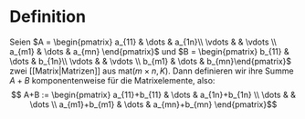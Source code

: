 # Definition
Seien $A = \begin{pmatrix} a_{11} & \dots & a_{1n}\\ \vdots &  & \vdots \\ a_{m1} & \dots & a_{mn} \end{pmatrix}$ und $B = \begin{pmatrix} b_{11} & \dots & b_{1n}\\ \vdots &  & \vdots \\ b_{m1} & \dots & b_{mn}\end{pmatrix}$ zwei [[Matrix|Matrizen]] aus $\text{mat}(m\times n, K)$. Dann definieren wir ihre Summe $A+B$ komponentenweise für die Matrixelemente, also:
$$ A+B := \begin{pmatrix}
a_{11}+b_{11} & \dots & a_{1n}+b_{1n} \\
\dots & & \dots \\
a_{m1}+b_{m1} & \dots & a_{mn}+b_{mn}
\end{pmatrix}$$
